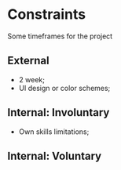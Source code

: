 # Constraints

Some timeframes for the project

## External

- 2 week;
- UI design or color schemes;

## Internal: Involuntary

- Own skills limitations;

## Internal: Voluntary
